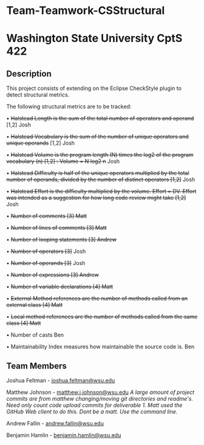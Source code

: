 # Team-Teamwork-CSStructural

# Washington State University CptS 422

## Description
This project consists of extending on the Eclipse CheckStyle plugin to detect structural metrics.

The following structural metrics are to be tracked: 

• ~~Halstead Length is the sum of the total number of operators and operand~~ [1,2] Josh

• ~~Halstead Vocabulary is the sum of the number of unique operators and unique operands~~ [1,2] Josh

• ~~Halstead Volume is the program length (N) times the log2 of the program vocabulary (n) [1,2] : Volume = N log2 n~~ Josh

• ~~Halstead Difficulty is half of the unique operators multiplied by the total number of operands, divided by the number of distinct operators [1,2]~~ Josh

• ~~Halstead Effort is the difficulty multiplied by the volume. Effort = DV. Effort was intended as a suggestion for how long code review might take [1,2]~~ Josh

• ~~Number of comments [3] Matt~~

• ~~Number of lines of comments [3] Matt~~

• ~~Number of looping statements [3] Andrew~~

• ~~Number of operators [3]~~ Josh

• ~~Number of operands [3]~~ Josh

• ~~Number of expressions [3] Andrew~~

• ~~Number of variable declarations [4] Matt~~

• ~~External Method references are the number of methods called from an external class [4] Matt~~

• ~~Local method references are the number of methods called from the same class [4] Matt~~

• Number of casts Ben

• Maintainability Index measures how maintainable the source code is. Ben

## Team Members

Joshua Feltman - joshua.feltman@wsu.edu

Matthew Johnson - matthew.j.johnson@wsu.edu
  *A large amount of project commits are from matthew changing/moving git directories and readme's. Need only count code upload commits for deliverable 1. Matt used the GitHub Web client to do this. Dont be a matt. Use the command line.*
  
Andrew Fallin - andrew.fallin@wsu.edu

Benjamin Hamlin - benjamin.hamlin@wsu.edu
